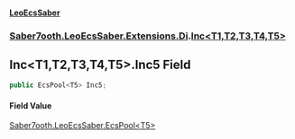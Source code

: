 #### [LeoEcsSaber](index.md 'index')
### [Saber7ooth.LeoEcsSaber.Extensions.Di](Saber7ooth.LeoEcsSaber.Extensions.Di.md 'Saber7ooth.LeoEcsSaber.Extensions.Di').[Inc&lt;T1,T2,T3,T4,T5&gt;](Inc_T1,T2,T3,T4,T5_.md 'Saber7ooth.LeoEcsSaber.Extensions.Di.Inc<T1,T2,T3,T4,T5>')

## Inc<T1,T2,T3,T4,T5>.Inc5 Field

```csharp
public EcsPool<T5> Inc5;
```

#### Field Value
[Saber7ooth.LeoEcsSaber.EcsPool&lt;](EcsPool_T_.md 'Saber7ooth.LeoEcsSaber.EcsPool<T>')[T5](Inc_T1,T2,T3,T4,T5_.md#Saber7ooth.LeoEcsSaber.Extensions.Di.Inc_T1,T2,T3,T4,T5_.T5 'Saber7ooth.LeoEcsSaber.Extensions.Di.Inc<T1,T2,T3,T4,T5>.T5')[&gt;](EcsPool_T_.md 'Saber7ooth.LeoEcsSaber.EcsPool<T>')